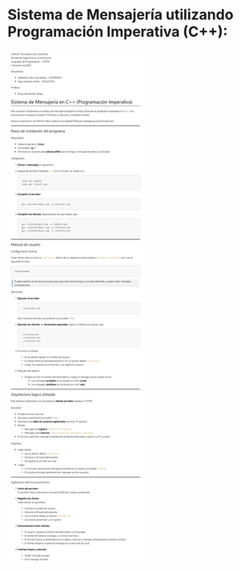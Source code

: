 # Sistema de Mensajería utilizando Programación Imperativa (C++):

![Documentación](https://github.com/SebasCH04/cpp-messaging-system/blob/main/Documentacion/Documentacion.png)
